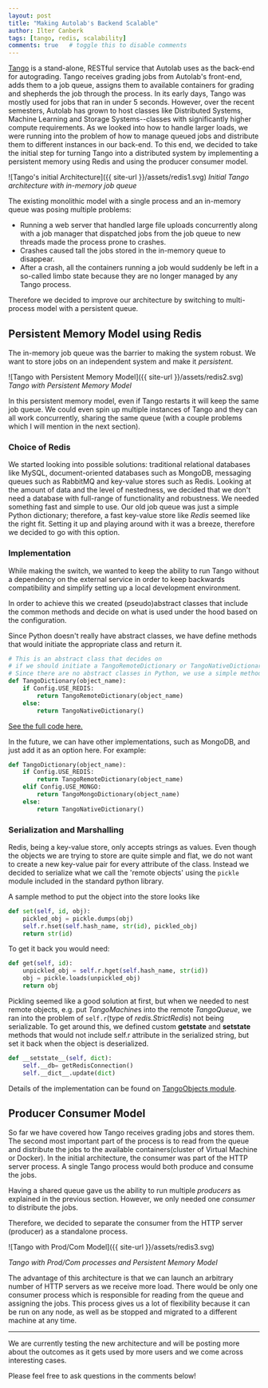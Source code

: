 ```yaml
---
layout: post
title: "Making Autolab's Backend Scalable"
author: Ilter Canberk
tags: [tango, redis, scalability]
comments: true   # toggle this to disable comments
---
```


[Tango](https://github.com/autolab/Tango) is a stand-alone, RESTful service that Autolab uses as the back-end for autograding. Tango receives grading jobs from Autolab's front-end, adds them to a job queue, assigns them to available containers for grading and shepherds the job through the process. In its early days, Tango was mostly used for jobs that ran in under 5 seconds. However, over the recent semesters, Autolab has grown to host classes like Distributed Systems, Machine Learning and Storage Systems--classes with significantly higher compute requirements. As we looked into how to handle larger loads, we were running into the problem of how to manage queued jobs and distribute them to different instances in our back-end. To this end, we decided to take the initial step for turning Tango into a distributed system by implementing a persistent memory using Redis and using the producer consumer model.


![Tango's initial Architecture]({{ site-url }}/assets/redis1.svg)
_Initial Tango architecture with in-memory job queue_


The existing monolithic model with a single process and an in-memory queue was posing multiple problems:

* Running a web server that handled large file uploads concurrently along with a job manager that dispatched jobs from the job queue to new threads made the process prone to crashes.
* Crashes caused tall the jobs stored in the in-memory queue to disappear. 
* After a crash, all the containers running a job would suddenly be left in a so-called limbo state because they are no longer managed by any Tango process.


Therefore we decided to improve our architecture by switching to multi-process model with a persistent queue.


## Persistent Memory Model using Redis ##

The in-memory job queue was the barrier to making the system robust. We want to store jobs on an independent system and make it *persistent*.

![Tango with Persistent Memory Model]({{ site-url }}/assets/redis2.svg)
_Tango with Persistent Memory Model_

In this persistent memory model, even if Tango restarts it will keep the same job queue. We could even spin up multiple instances of Tango and they can all work concurrently, sharing the same queue (with a couple problems which I will mention in the next section).

### Choice of Redis ###

We started looking into possible solutions: traditional relational databases like MySQL, document-oriented databases such as MongoDB, messaging queues such as RabbitMQ and key-value stores such as Redis. Looking at the amount of data and the level of nestedness, we decided that we don't need a database with full-range of functionality and robustness. We needed something fast and simple to use. Our old job queue was just a simple Python dictionary; therefore, a fast key-value store like _Redis_ seemed like the right fit. Setting it up and playing around with it was a breeze, therefore we decided to go with this option.


### Implementation ###

While making the switch, we wanted to keep the ability to run Tango without a dependency on the external service in order to keep backwards compatibility and simplify setting up a local development environment.

In order to achieve this we created (pseudo)abstract classes that include the common methods and decide on what is used under the hood based on the configuration.

Since Python doesn't really have abstract classes, we have define methods that would initiate the appropriate class and return it.

```python
# This is an abstract class that decides on 
# if we should initiate a TangoRemoteDictionary or TangoNativeDictionary
# Since there are no abstract classes in Python, we use a simple method
def TangoDictionary(object_name):
    if Config.USE_REDIS:
        return TangoRemoteDictionary(object_name)
    else:
        return TangoNativeDictionary()
```
[See the full code here.](https://github.com/autolab/Tango/blob/master/tangoObjects.py#L232)

In the future, we can have other implementations, such as MongoDB, and just add it as an option here. For example: 

```python
def TangoDictionary(object_name):
    if Config.USE_REDIS:
        return TangoRemoteDictionary(object_name)
    elif Config.USE_MONGO:
        return TangoMongoDictionary(object_name)
    else:
        return TangoNativeDictionary()
```



### Serialization and Marshalling ###

Redis, being a key-value store, only accepts strings as values. Even though the objects we are trying to store are quite simple and flat, we do not want to create a new key-value pair for every attribute of the class. Instead we decided to serialize what we call the 'remote objects' using the `pickle` module included in the standard python library.

A sample method to put the object into the store looks like

```python
def set(self, id, obj):
    pickled_obj = pickle.dumps(obj)
    self.r.hset(self.hash_name, str(id), pickled_obj)
    return str(id)   
```

To get it back you would need:

```python
def get(self, id):
    unpickled_obj = self.r.hget(self.hash_name, str(id))
    obj = pickle.loads(unpickled_obj)
    return obj
```

Pickling seemed like a good solution at first, but when we needed to nest remote objects, e.g. put *TangoMachine*s into the remote *TangoQueue*, we ran into the problem of `self.r`(type of *redis.StrictRedis*) not being serializable. To get around this, we defined custom __getstate__ and __setstate__ methods that would not include self.r attribute in the serialized string, but set it back when the object is deserialized.

```python
def __setstate__(self, dict):
    self.__db= getRedisConnection()
    self.__dict__.update(dict)
```

Details of the implementation can be found on [TangoObjects module](https://github.com/autolab/Tango/blob/master/tangoObjects.py).


## Producer Consumer Model ##


So far we have covered how Tango receives grading jobs and stores them. The second most important part of the process is to read from the queue and distribute the jobs to the available containers(cluster of Virtual Machine or Docker). In the initial architecture, the consumer was part of the HTTP server process. A single Tango process would both produce and consume the jobs.

Having a shared queue gave us the ability to run multiple *producers* as explained in the previous section. However, we only needed one *consumer* to distribute the jobs.

Therefore, we decided to separate the consumer from the HTTP server (producer) as a standalone process.

![Tango with Prod/Com Model]({{ site-url }}/assets/redis3.svg)

_Tango with Prod/Com processes and Persistent Memory Model_


The advantage of this architecture is that we can launch an arbitrary number of HTTP servers as we receive more load. There would be only one consumer process which is responsible for reading from the queue and assigning the jobs. This process gives us a lot of flexibility because it can be run on any node, as well as be stopped and migrated to a different machine at any time.


---

We are currently testing the new architecture and will be posting more about the outcomes as it gets used by more users and we come across interesting cases. 

Please feel free to ask questions in the comments below!

